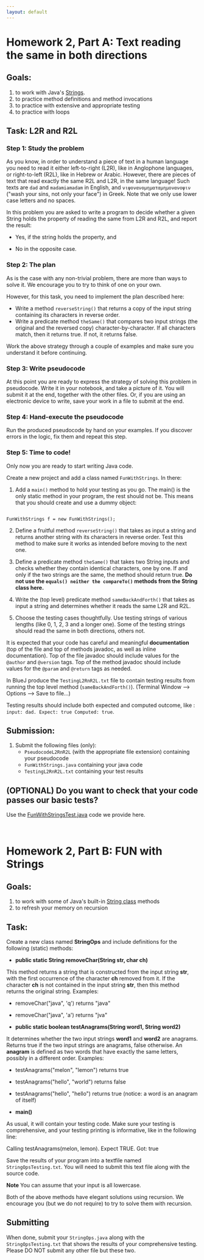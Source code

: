 ```yaml
---
layout: default
---
```


# Homework 2, Part A: Text reading the same in both directions

## Goals:
1. to work with Java's [Strings](https://docs.oracle.com/javase/7/docs/api/java/lang/String.html).
2. to practice method definitions and method invocations
3. to practice with extensive and appropriate testing
3. to practice with loops

## Task: L2R and R2L

### Step 1: Study the problem
As you know, in order to understand a piece of text in a human language you need to read it either left-to-right (L2R), like in Anglophone languages, or right-to-left (R2L), like in Hebrew or Arabic. However, there are pieces of text that read exactly the same R2L and L2R, in the same language! Such texts are `dad` and `madamiamadam` in English, and  `νιψονανομηματαμημονανοψιν` ("wash your sins, not only your face") in Greek. Note that we only use lower case letters and no spaces.

In this problem you are asked to write a program to decide whether a given String holds the property of reading the same from L2R and R2L, and report the result:

* Yes, if the string holds the property, and

* No in the opposite case.


###  Step 2: The plan
As is the case with any non-trivial problem, there are more than ways to solve it. We encourage you to try to think of one on your own.

However, for this task, you need to implement the plan described here:
 * Write a method `reverseString()` that returns a copy of the input string containing its characters in reverse order.
 * Write a predicate method `theSame()` that compares two input strings (the original and the reversed copy) character-by-character. If all characters match, then it returns true. If not, it returns false.

Work the above strategy through a couple of examples and make sure you understand it before continuing.

###  Step 3: Write pseudocode
At this point you are ready to  express the strategy of solving this problem in pseudocode. Write it in your notebook, and take a picture of it. You will submit it at the end, together with the other files. Or, if you are using an electronic device to write, save your work in a file to submit at the end.

###  Step 4: Hand-execute the pseudocode
Run the produced pseudocode by hand on your examples. If you discover errors in the logic, fix them and repeat this step.

###  Step 5: Time to code!
Only now you are ready to start writing Java code.

Create a new project and add a class named `FunWithStrings`. In there:

1. Add a `main()` method to hold your testing as you go. The main() is the only static method in your program, the rest should not be. This means that you should create and use a dummy object:
<code>
FunWithStrings f = new FunWithStrings();
</code>

2. Define a fruitful method `reverseString()` that takes as input a string and returns another string with its characters in reverse order. Test this method to make sure it works as intended before moving to the next one.

3. Define a predicate method `theSame()` that takes two String inputs and checks whether they contain identical characters, one by one. If and only if the two strings are the same, the method should return true.
**Do not use the `equals() neither the compareTo()` methods from the String class here.**

4. Write the (top level) predicate method `sameBackAndForth()` that takes as input a string and determines whether it reads the same L2R and R2L.

5. Choose the testing cases thoughtfully. Use testing strings of various lengths (like 0, 1, 2, 3 and a longer one). Some of the testing strings should read the same in both directions, others not.

It is expected that your code has careful and meaningful **documentation** (top of the file and top of methods javadoc, as well as inline documentation). Top of the file javadoc should include values for the `@author` and `@version` tags. Top of the method javadoc should include values for the `@param` and `@return` tags as needed.

In BlueJ produce the `TestingL2RnR2L.txt` file to contain testing results from running the top level method (`sameBackAndForth()`). (Terminal Window --> Options --> Save to file...)


Testing results should include both expected and computed outcome, like : `input: dad. Expect: true Computed: true`.

## Submission:
1. Submit the following files (only):
   * `PseudocodeL2RnR2L` (with the appropriate file extension) containing your pseudocode
   * `FunWithStrings.java` containing your java code
   * `TestingL2RnR2L.txt` containing your test results


## (OPTIONAL) Do you want to check that your code passes our basic tests?

Use the [FunWithStringsTest.java](https://cs.wellesley.edu/~cs230/assignments/assign107/FunWithStringsTest.java) code we provide here.




<br/>

# Homework 2, Part B: FUN with Strings

## Goals:
1. to work with some of Java's built-in [String class](https://docs.oracle.com/javase/7/docs/api/java/lang/String.html) methods
2. to refresh your memory on recursion

## Task:

Create a new class named **StringOps** and include definitions for the following (static) methods:

 * **public static String removeChar(String str, char ch)**

 This method returns a string that is constructed from the input string **str**, with the first occurrence of the character **ch** removed from it. If the character **ch** is not contained in the input string **str**, then this method returns the original string.
 	 Examples:  
   * removeChar("java", 'q') returns "java"
   * removeChar("java", 'a') returns "jva"

 * **public static boolean testAnagrams(String word1, String word2)**

 It determines whether the two input strings **word1** and **word2** are anagrams. Returns true if the two
 input strings are anagrams, false otherwise. An **anagram** is defined as two words that have exactly the same letters, possibly in a different order.
 	Examples:
  * testAnagrams("melon", "lemon") returns true
  * testAnagrams("hello", "world") returns false
  * testAnagrams("hello", "hello") returns true (notice: a word is an anagram of itself)

 * **main()**

 As usual, it will contain your testing code. Make sure your testing is comprehensive, and your testing printing is informative, like in the following line:

 Calling testAnagrams(melon, lemon). Expect TRUE. Got: true

Save the results of your program into a textfile named `StringOpsTesting.txt`. You will need to submit this text file along with the source code.

  **Note**
You can assume that your input is all lowercase.
 
Both of the above methods have elegant solutions using recursion. We encourage you (but we do not require) to try to solve them with recursion.

## Submitting
When done, submit your <code>StringOps.java</code> along with the <code>StringOpsTesting.txt</code> that shows the results of your comprehensive testing. Please DO NOT submit any other file but these two.

 
 
 
